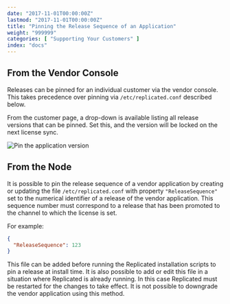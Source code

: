 ```yaml
---
date: "2017-11-01T00:00:00Z"
lastmod: "2017-11-01T00:00:00Z"
title: "Pinning the Release Sequence of an Application"
weight: "999999"
categories: [ "Supporting Your Customers" ]
index: "docs"
---
```


## From the Vendor Console

Releases can be pinned for an individual customer via the vendor console. This takes precedence over pinning via `/etc/replicated.conf` described below.

From the customer page, a drop-down is available listing all release versions that can be pinned. Set this, and the version will be locked on the next license sync.

![Pin the application version](/images/version-pinning.png)

## From the Node

It is possible to pin the release sequence of a vendor application by creating or updating the file `/etc/replicated.conf` with property `"ReleaseSequence"` set to the numerical identifier of a release of the vendor application. This sequence number must correspond to a release that has been promoted to the channel to which the license is set.

For example:

```json
{
  "ReleaseSequence": 123
}
```

This file can be added before running the Replicated installation scripts to pin a release at install time. It is also possible to add or edit this file in a situation where Replicated is already running. In this case Replicated must be restarted for the changes to take effect. It is not possible to downgrade the vendor application using this method.
